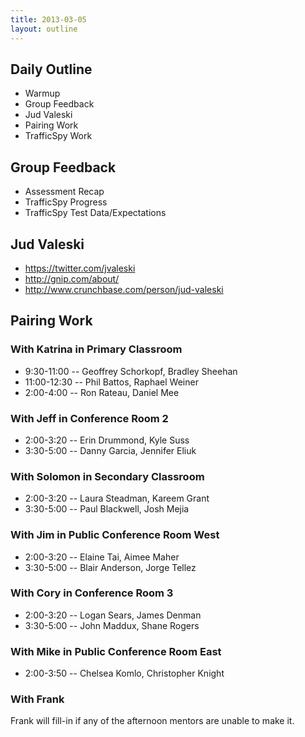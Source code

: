 ```yaml
---
title: 2013-03-05
layout: outline
---
```


## Daily Outline

* Warmup
* Group Feedback
* Jud Valeski
* Pairing Work
* TrafficSpy Work

## Group Feedback

* Assessment Recap
* TrafficSpy Progress
* TrafficSpy Test Data/Expectations

## Jud Valeski

* https://twitter.com/jvaleski
* http://gnip.com/about/
* http://www.crunchbase.com/person/jud-valeski

## Pairing Work

### With Katrina in Primary Classroom

* 9:30-11:00 -- Geoffrey Schorkopf, Bradley Sheehan
* 11:00-12:30 -- Phil Battos, Raphael Weiner
* 2:00-4:00 -- Ron Rateau, Daniel Mee

### With Jeff in Conference Room 2

* 2:00-3:20 -- Erin Drummond, Kyle Suss
* 3:30-5:00 -- Danny Garcia, Jennifer Eliuk

### With Solomon in Secondary Classroom

* 2:00-3:20 -- Laura Steadman, Kareem Grant
* 3:30-5:00 -- Paul Blackwell, Josh Mejia

### With Jim in Public Conference Room West

* 2:00-3:20 -- Elaine Tai, Aimee Maher
* 3:30-5:00 -- Blair Anderson, Jorge Tellez

### With Cory in Conference Room 3

* 2:00-3:20 -- Logan Sears, James Denman
* 3:30-5:00 -- John Maddux, Shane Rogers

### With Mike in Public Conference Room East

* 2:00-3:50 -- Chelsea Komlo, Christopher Knight

### With Frank

Frank will fill-in if any of the afternoon mentors are unable to make it.
